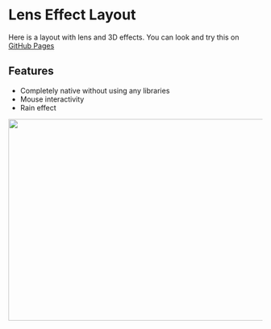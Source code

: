# Lens Effect Layout

Here is a layout with lens and 3D effects. You can look and try this
on [GitHub Pages](https://andreikhromushin.github.io/LensEffectLayout/index.html)

## Features

- Completely native without using any libraries
- Mouse interactivity
- Rain effect

<div align="center">
  <img width="800" height="400" src="./assets/layout-preview.png">
</div>